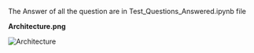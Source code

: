 The Answer of all the question are in Test_Questions_Answered.ipynb file

**Architecture.png**

![Architecture](https://github.com/Rutvij-Dave/DataEngineerChallenge/assets/48466578/d6d6e602-f43b-43e1-9444-206a718a6e47)
